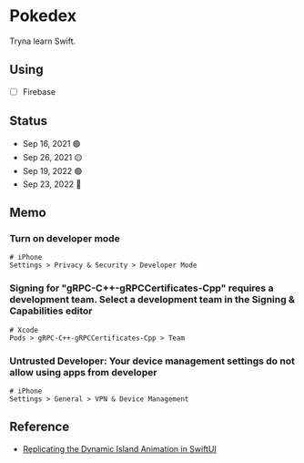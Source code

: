 # Pokedex

Tryna learn Swift.

## Using

- [ ] Firebase

## Status

- Sep 16, 2021 🟢
- Sep 26, 2021 🟡
- Sep 19, 2022 🟢
- Sep 23, 2022 🔴

## Memo

### Turn on developer mode

``` ios
# iPhone
Settings > Privacy & Security > Developer Mode
```

### Signing for "gRPC-C++-gRPCCertificates-Cpp" requires a development team. Select a development team in the Signing & Capabilities editor

``` xcode
# Xcode
Pods > gRPC-C++-gRPCCertificates-Cpp > Team
```

### Untrusted Developer: Your device management settings do not allow using apps from developer

``` ios
# iPhone
Settings > General > VPN & Device Management
```

## Reference

- [Replicating the Dynamic Island Animation in SwiftUI](https://betterprogramming.pub/dynamic-island-animation-5869fbce41e6)
